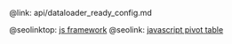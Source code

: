 @link: api/dataloader_ready_config.md

@seolinktop: [js framework](https://webix.com)
@seolink: [javascript pivot table](https://webix.com/pivot/)